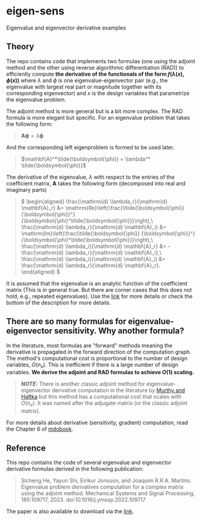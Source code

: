 # eigen-sens
Eigenvalue and eigenvector derivative examples


## Theory
The repo contains code that implements two formulas (one using the adjoint method and the other using reverse algorithmic differentiation (RAD)) to efficiently compute **the derivative of the functionals of the form $f(\lambda(x), \phi(x))$** where $\lambda$ and $\phi$ is one eigenvalue-eigenvector pair (e.g., the eigenvalue with largest real part or magnitude together with its corresponding eigenvector) and $x$ is the design variables that parametrize the eigenvalue problem.

The adjoint method is more general but is a bit more complex.
The RAD formula is more elegant but specific.
For an eigenvalue problem that takes the following form:

> $\mathbf{A}\boldsymbol{\phi} = \lambda \boldsymbol{\phi}$

And the corresponding left eigenproblem is formed to be used later.

> $\mathbf{A}^*\tilde{\boldsymbol{\phi}} = \lambda^* \tilde{\boldsymbol{\phi}}$


The derivative of the eigenvalue, $\lambda$ with respect to the entries of the coefficient matrix, $\mathbf{A}$ takes the following form (decomposed into real and imaginary parts)

> $
\begin{aligned}
\frac{\mathrm{d} \lambda_r}{\mathrm{d} \mathbf{A}_r} &= \mathrm{Re}\left(\frac{\tilde{\boldsymbol{\phi}} {\boldsymbol{\phi}}^*}{\boldsymbol{\phi}^*\tilde{\boldsymbol{\phi}}}\right),\\
\frac{\mathrm{d} \lambda_r}{\mathrm{d} \mathbf{A}_i} &= \mathrm{Im}\left(\frac{\tilde{\boldsymbol{\phi}} {\boldsymbol{\phi}}^*}{\boldsymbol{\phi}^*\tilde{\boldsymbol{\phi}}}\right),\\
\frac{\mathrm{d} \lambda_i}{\mathrm{d} \mathbf{A}_r} &= -\frac{\mathrm{d} \lambda_r}{\mathrm{d} \mathbf{A}_i},\\
\frac{\mathrm{d} \lambda_i}{\mathrm{d} \mathbf{A}_i} &= \frac{\mathrm{d} \lambda_r}{\mathrm{d} \mathbf{A}_r}.
\end{aligned}
$

It is assumed that the eigenvalue is an analytic function of the coefficient matrix (This is in general true. But there are corner cases that this does not hold, e.g., repeated eigenvalues).
Use the [link](https://www.researchgate.net/profile/Sicheng-He/publication/362931690_Eigenvalue_problem_derivatives_computation_for_a_complex_matrix_using_the_adjoint_method/links/6362785654eb5f547c993819/Eigenvalue-problem-derivatives-computation-for-a-complex-matrix-using-the-adjoint-method.pdf) for more details or check the bottom of the description for more details. 

## There are so many formulas for eigenvalue-eigenvector sensitivity. Why another formula?
In the literature, most formulas are "forward" methods meaning the derivative is propagated in the forward direction of the computation graph. 
The method's computational cost is proportional to the number of design variables, $\mathit{O}(n_x)$.
This is inefficient if there is a large number of design variables.
**We derive the adjoint and RAD formulas to achieve $\mathit{O}(1)$ scaling.**

> **_NOTE:_** There is another classic adjoint method for eigenvalue-eigenvector derivative computation in the literature by [Murthy and Haftka](https://onlinelibrary.wiley.com/doi/abs/10.1002/nme.1620260202) but this method has a computational cost that scales with $\mathit{O}(n_x)$. 
It was named after the adjugate matrix (or the classic adjoint matrix).

For more details about derivative (sensitivity, gradient) computation, read the Chapter 6 of [mdobook](http://flowlab.groups.et.byu.net/mdobook-dark.pdf).

## Reference
This repo contains the code of several eigenvalue and eigenvector derivative formulas derived in the following publication:

> Sicheng He, Yayun Shi, Eirikur Jonsson, and Joaquim R.R.A. Martins. Eigenvalue problem derivatives computation for a complex matrix using the adjoint method. Mechanical Systems and Signal Processing, 185:109717, 2023. doi:10.1016/j.ymssp.2022.109717

The paper is also available to download via the [link](https://www.researchgate.net/profile/Sicheng-He/publication/362931690_Eigenvalue_problem_derivatives_computation_for_a_complex_matrix_using_the_adjoint_method/links/6362785654eb5f547c993819/Eigenvalue-problem-derivatives-computation-for-a-complex-matrix-using-the-adjoint-method.pdf). 
